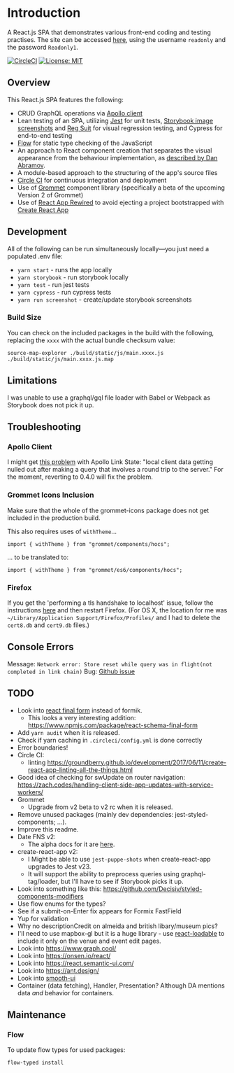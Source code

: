 # Introduction

A React.js SPA that demonstrates various front-end coding and testing practises. The site can be accessed [here](https://www.artfully-admin.site/), using the username `readonly` and the password `Readonly1`.

[![CircleCI](https://circleci.com/gh/stevejay/artfullylondon-web-admin/tree/master.svg?style=svg)](https://circleci.com/gh/stevejay/artfullylondon-web-admin/tree/master)
[![License: MIT](https://img.shields.io/badge/License-MIT-yellow.svg)](https://opensource.org/licenses/MIT)

## Overview

This React.js SPA features the following:

- CRUD GraphQL operations via [Apollo client](https://www.apollographql.com/docs/react/)
- Lean testing of an SPA, utilizing [Jest](https://jestjs.io/) for unit tests, [Storybook image screenshots](https://github.com/tsuyoshiwada/storybook-chrome-screenshot) and [Reg Suit](https://github.com/reg-viz/reg-suit) for visual regression testing, and Cypress for end-to-end testing
- [Flow](https://flow.org/) for static type checking of the JavaScript
- An approach to React component creation that separates the visual appearance from the behaviour implementation, as [described by Dan Abramov](https://medium.com/@dan_abramov/smart-and-dumb-components-7ca2f9a7c7d0).
- A module-based approach to the structuring of the app's source files
- [Circle CI](https://circleci.com/) for continuous integration and deployment
- Use of [Grommet](http://grommet.io/) component library (specifically a beta of the upcoming Version 2 of Grommet)
- Use of [React App Rewired](https://github.com/timarney/react-app-rewired) to avoid ejecting a project bootstrapped with [Create React App](https://github.com/facebookincubator/create-react-app)

## Development

All of the following can be run simultaneously locally&mdash;you just need a populated .env file:

- `yarn start` - runs the app locally
- `yarn storybook` - run storybook locally
- `yarn test` - run jest tests
- `yarn cypress` - run cypress tests
- `yarn run screenshot` - create/update storybook screenshots

### Build Size

You can check on the included packages in the build with the following, replacing the `xxxx` with the actual bundle checksum value:

```
source-map-explorer ./build/static/js/main.xxxx.js ./build/static/js/main.xxxx.js.map
```

## Limitations

I was unable to use a graphql/gql file loader with Babel or Webpack as Storybook does not pick it up.

## Troubleshooting

### Apollo Client

I might get [this problem](https://github.com/apollographql/apollo-link-state/issues/262) with Apollo Link State: "local client data getting nulled out after making a query that involves a round trip to the server." For the moment, reverting to 0.4.0 will fix the problem.

### Grommet Icons Inclusion

Make sure that the whole of the grommet-icons package does not get included in the production build.

This also requires uses of `withTheme`...

```
import { withTheme } from "grommet/components/hocs";
```

... to be translated to:

```
import { withTheme } from "grommet/es6/components/hocs";
```

### Firefox

If you get the 'performing a tls handshake to localhost' issue, follow the instructions [here](https://kb.mit.edu/confluence/display/istcontrib/Deleting+Cert8.db+for+Firefox) and then restart Firefox. (For OS X, the location for me was `~/Library/Application Support/Firefox/Profiles/` and I had to delete the `cert8.db` and `cert9.db` files.)

## Console Errors

Message: `Network error: Store reset while query was in flight(not completed in link chain)`
Bug: [Github issue](https://github.com/apollographql/apollo-client/issues/3766)

## TODO

- Look into [react final form](https://github.com/final-form/react-final-form) instead of formik.
  - This looks a very interesting addition: https://www.npmjs.com/package/react-schema-final-form
- Add `yarn audit` when it is released.
- Check if yarn caching in `.circleci/config.yml` is done correctly
- Error boundaries!
- Circle CI:
  - linting
    https://groundberry.github.io/development/2017/06/11/create-react-app-linting-all-the-things.html
- Good idea of checking for swUpdate on router navigation:
  https://zach.codes/handling-client-side-app-updates-with-service-workers/
- Grommet
  - Upgrade from v2 beta to v2 rc when it is released.
- Remove unused packages (mainly dev dependencies: jest-styled-components; ...).
- Improve this readme.
- Date FNS v2:
  - The alpha docs for it are [here](https://date-fns.org/v2.0.0-alpha.11/docs/parse).
- create-react-app v2:
  - I Might be able to use `jest-puppe-shots` when create-react-app upgrades to Jest v23.
  - It will support the ability to preprocess queries using graphql-tag/loader, but I'll have to see if Storybook picks it up.
- Look into something like this: https://github.com/Decisiv/styled-components-modifiers
- Use flow enums for the types?
- See if a submit-on-Enter fix appears for Formix FastField
- Yup for validation
- Why no descriptionCredit on almeida and british libary/museum pics?
- I'll need to use mapbox-gl but it is a huge library - use [react-loadable](https://github.com/jamiebuilds/react-loadable) to include it only on the venue and event edit pages.
- Look into https://www.graph.cool/
- Look into https://onsen.io/react/
- Look into https://react.semantic-ui.com/
- Look into https://ant.design/
- Look into [smooth-ui](https://www.npmjs.com/package/smooth-ui)
- Container (data fetching), Handler, Presentation? Although DA mentions data _and_ behavior for containers.

## Maintenance

### Flow

To update flow types for used packages:

```
flow-typed install
```
